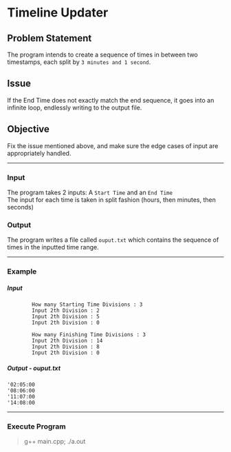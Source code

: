 # Timeline Updater

## Problem Statement
The program intends to create a sequence of times in between two timestamps, each split by `3 minutes and 1 second`.

## Issue
If the End Time does not exactly match the end sequence, it goes into an infinite loop, endlessly writing to the output file.

## Objective
Fix the issue mentioned above, and make sure the edge cases of input are appropriately handled.

***

### Input
The program takes 2 inputs: A `Start Time` and an `End Time`<br>
The input for each time is taken in split fashion (hours, then minutes, then seconds)

### Output
The program writes a file called `ouput.txt` which contains the sequence of times in the inputted time range.

***

### Example
##### Input
```
        How many Starting Time Divisions : 3
        Input 2th Division : 2
        Input 2th Division : 5
        Input 2th Division : 0

        How many Finishing Time Divisions : 3
        Input 2th Division : 14
        Input 2th Division : 8
        Input 2th Division : 0
```

##### Output - ouput.txt
```
'02:05:00
'08:06:00
'11:07:00
'14:08:00
```

***

### Execute Program
> g++ main.cpp; ./a.out
